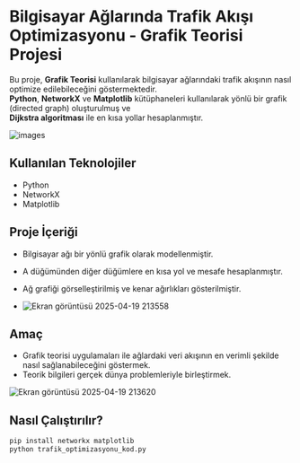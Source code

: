 # Bilgisayar Ağlarında Trafik Akışı Optimizasyonu - Grafik Teorisi Projesi

Bu proje, **Grafik Teorisi** kullanılarak bilgisayar ağlarındaki trafik akışının nasıl optimize edilebileceğini göstermektedir.  
**Python**, **NetworkX** ve **Matplotlib** kütüphaneleri kullanılarak yönlü bir grafik (directed graph) oluşturulmuş ve  
**Dijkstra algoritması** ile en kısa yollar hesaplanmıştır.

![images](https://github.com/user-attachments/assets/d5eb7794-560e-46c3-b792-fc0b549c628b)

## Kullanılan Teknolojiler
- Python
- NetworkX 
- Matplotlib

## Proje İçeriği
- Bilgisayar ağı bir yönlü grafik olarak modellenmiştir.
- A düğümünden diğer düğümlere en kısa yol ve mesafe hesaplanmıştır.
- Ağ grafiği görselleştirilmiş ve kenar ağırlıkları gösterilmiştir.

- ![Ekran görüntüsü 2025-04-19 213558](https://github.com/user-attachments/assets/7ccc4e53-6de9-4b98-a887-7751de5362f0)

## Amaç
- Grafik teorisi uygulamaları ile ağlardaki veri akışının en verimli şekilde nasıl sağlanabileceğini göstermek.
- Teorik bilgileri gerçek dünya problemleriyle birleştirmek.




![Ekran görüntüsü 2025-04-19 213620](https://github.com/user-attachments/assets/c037d36a-cdcb-40a2-8778-1919ff17318a)





## Nasıl Çalıştırılır?
```bash
pip install networkx matplotlib
python trafik_optimizasyonu_kod.py
